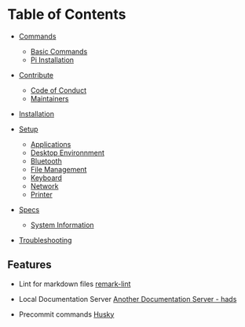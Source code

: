 # Table of Contents

*    [Commands](commands/basic.md)
       *    [Basic Commands](commands/basic.md)
       *   [Pi Installation](commands/pi-installation.md)  

*   [Contribute](contribute/README.md)
       *   [Code of Conduct](contribute/CODE_OF_CONDUCT.md)
       *   [Maintainers](contribute/MAINTAINERS.md)

*   [Installation](installation/README.md)

*   [Setup](setup/README.md)
    *   [Applications](setup/applications/README.md)
    *   [Desktop Environnment](setup/desktop-env/README.md)
    *   [Bluetooth](setup/bluetooth.md)
    *   [File Management](setup/file-management.md)
    *   [Keyboard](setup/keyboard.md)
    *   [Network](setup/network.md)
    *   [Printer](setup/printer.md)

*   [Specs](specs/README.md)
    *   [System Information](specs/system-infomation.md)


*   [Troubleshooting](troubleshooting/README.md)

## Features

*   Lint for markdown files [remark-lint](https://github.com/remarkjs/remark-lint)
  
*   Local Documentation Server [Another Documentation Server - hads](https://github.com/remarkjs/remark-lint)

*   Precommit commands [Husky](https://github.com/typicode/husky)

